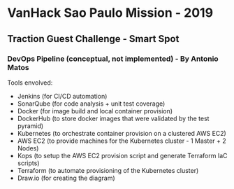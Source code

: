 # VanHack Sao Paulo Mission - 2019

## Traction Guest Challenge - Smart Spot

### DevOps Pipeline (conceptual, not implemented) - By Antonio Matos

Tools envolved:

- Jenkins (for CI/CD automation)
- SonarQube (for code analysis + unit test coverage)
- Docker (for image build and local container provision)
- DockerHub (to store docker images that were validated by the test pyramid)
- Kubernetes (to orchestrate container provision on a clustered AWS EC2)
- AWS EC2 (to provide machines for the Kubernetes cluster - 1 Master + 2 Nodes)
- Kops (to setup the AWS EC2 provision script and generate Terraform IaC scripts)
- Terraform (to automate provisioning of the Kubernetes cluster)
- Draw.io (for creating the diagram)
